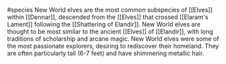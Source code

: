 #species 
New World elves are the most common subspecies of [[Elves]] within [[Dennar]], descended from the [[Elves]] that crossed [[Elaram's Lament]] following the [[Shattering of Elandir]]. New World elves are thought to be most similar to the ancient [[Elves]] of [[Elandir]], with long traditions of scholarship and arcane magic. New World elves were some of the most passionate explorers, desiring to rediscover their homeland. They are often particularly tall (6-7 feet) and have shimmering metallic hair.